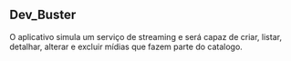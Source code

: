 ## Dev_Buster

O aplicativo simula um serviço de streaming e será capaz de criar, listar, detalhar, alterar e excluir mídias que fazem parte do catalogo.
